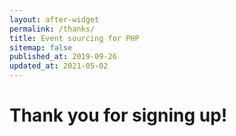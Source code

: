 ```yaml
---
layout: after-widget
permalink: /thanks/
title: Event sourcing for PHP
sitemap: false
published_at: 2019-09-26
updated_at: 2021-05-02
---
```


<h1 class="text-3xl max-w-sm mx-auto mt-4 px-8 leading-tight">
    Thank you for signing up!
</h1>
